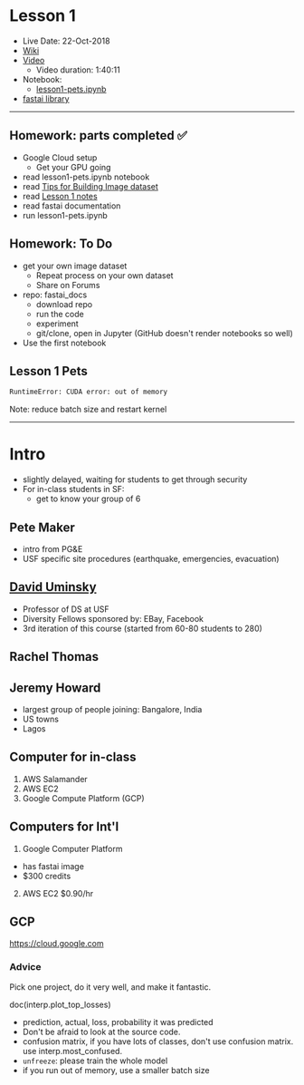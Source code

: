 # Lesson 1

- Live Date:  22-Oct-2018
- [Wiki](https://forums.fast.ai/t/lesson-1-class-discussion-and-resources/27332)
- [Video](https://www.youtube.com/watch?v=BWWm4AzsdLk)
  - Video duration:  1:40:11
- Notebook:  
  - [lesson1-pets.ipynb](https://github.com/fastai/course-v3/blob/master/nbs/dl1/lesson1-pets.ipynb)
- [fastai library](https://github.com/fastai/fastai)

---

## Homework:  parts completed ✅
- Google Cloud setup
  - Get your GPU going
- read lesson1-pets.ipynb notebook
- read [Tips for Building Image dataset](https://forums.fast.ai/t/tips-for-building-large-image-datasets/26688)
- read [Lesson 1 notes](https://forums.fast.ai/t/deep-learning-lesson-1-notes/27748)
- read fastai documentation
- run lesson1-pets.ipynb

## Homework: To Do
- get your own image dataset
  - Repeat process on your own dataset
  - Share on Forums
- repo:  fastai_docs
  - download repo
  - run the code
  - experiment
  - git/clone, open in Jupyter (GitHub doesn't render notebooks so well)
- Use the first notebook

## Lesson 1 Pets
```bash
RuntimeError: CUDA error: out of memory
```
Note:  reduce batch size and restart kernel



---

# Intro
- slightly delayed, waiting for students to get through security
- For in-class students in SF:
  - get to know your group of 6
  
## Pete Maker
- intro from PG&E
- USF specific site procedures (earthquake, emergencies, evacuation)

## [David Uminsky](https://www.linkedin.com/in/david-uminsky-5153b1a8/)
- Professor of DS at USF
- Diversity Fellows sponsored by:  EBay, Facebook
- 3rd iteration of this course (started from 60-80 students to 280)

## Rachel Thomas

## Jeremy Howard
- largest group of people joining:  Bangalore, India
- US towns
- Lagos

## Computer for in-class
1.  AWS Salamander
2.  AWS EC2
3.  Google Compute Platform (GCP)

## Computers for Int'l
1.  Google Computer Platform 
  - has fastai image
  - $300 credits
2.  AWS EC2 $0.90/hr  

## GCP
https://cloud.google.com

### Advice
Pick one project, do it very well, and make it fantastic.

doc(interp.plot_top_losses)
- prediction, actual, loss, probability it was predicted
- Don't be afraid to look at the source code.
- confusion matrix, if you have lots of classes, don't use confusion matrix.  use interp.most_confused. 
- `unfreeze`:  please train the whole model
- if you run out of memory, use a smaller batch size


